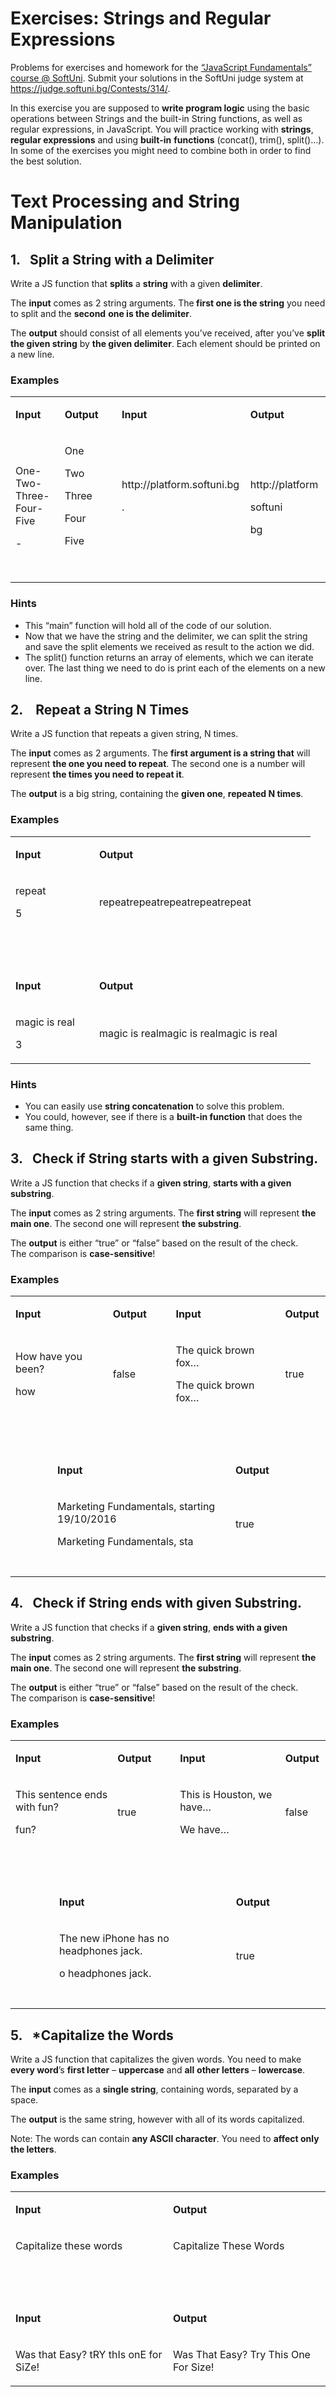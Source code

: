 <h1>Exercises: Strings and Regular Expressions</h1>
<p>Problems for exercises and homework for the <a href="https://softuni.bg/courses/javascript-fundamentals">&ldquo;JavaScript Fundamentals&rdquo; course @ SoftUni</a>. Submit your solutions in the SoftUni judge system at <a href="https://judge.softuni.bg/Contests/314/">https://judge.softuni.bg/Contests/314/</a>.</p>
<p>In this exercise you are supposed to <strong>write program logic</strong> using the basic operations between Strings and the built-in String functions, as well as regular expressions, in JavaScript. You will practice working with <strong>strings</strong>, <strong>regular expressions</strong> and using <strong>built-in</strong> <strong>functions</strong> (concat(), trim(), split()&hellip;). In some of the exercises you might need to combine both in order to find the best solution.</p>
<h1>Text Processing and String Manipulation</h1>
<h2>1.&nbsp;&nbsp; Split a String with a Delimiter</h2>
<p>Write a JS function that <strong>splits</strong> a <strong>string</strong> with a given <strong>delimiter</strong>.</p>
<p>The <strong>input</strong> comes as 2 string arguments. The<strong> first one is the string</strong> you need to split and the <strong>second</strong> <strong>one is the delimiter</strong>.</p>
<p>The <strong>output</strong> should consist of all elements you&rsquo;ve received, after you&rsquo;ve <strong>split</strong> <strong>the given string</strong> by <strong>the given delimiter</strong>. Each element should be printed on a new line.</p>
<h3>Examples</h3>
<table width="688">
<tbody>
<tr>
<td width="208">
<p><strong>Input</strong></p>
</td>
<td width="61">
<p><strong>Output</strong></p>
</td>
<td width="17">
<p><strong>&nbsp;</strong></p>
</td>
<td width="222">
<p><strong>Input</strong></p>
</td>
<td width="180">
<p><strong>Output</strong></p>
</td>
</tr>
<tr>
<td width="208">
<p>One-Two-Three-Four-Five</p>
<p>-</p>
</td>
<td width="61">
<p>One</p>
<p>Two</p>
<p>Three</p>
<p>Four</p>
<p>Five</p>
<p>&nbsp;</p>
</td>
<td width="17">
<p>&nbsp;</p>
</td>
<td width="222">
<p>http://platform.softuni.bg</p>
<p>.</p>
<p>&nbsp;</p>
</td>
<td width="180">
<p>http://platform</p>
<p>softuni</p>
<p>bg</p>
</td>
</tr>
</tbody>
</table>
<h3>Hints</h3>
<ul>
<li>This &ldquo;main&rdquo; function will hold all of the code of our solution.<br /> </li>
<li>Now that we have the string and the delimiter, we can split the string and save the split elements we received as result to the action we did.</li>
<li>The split() function returns an array of elements, which we can iterate over. The last thing we need to do is print each of the elements on a new line.<br /> </li>
</ul>
<h2>2.&nbsp;&nbsp; &nbsp;Repeat a String N Times</h2>
<p>Write a JS function that repeats a given string, N times.</p>
<p>The <strong>input</strong> comes as 2 arguments. The <strong>first argument is a string that</strong> will represent <strong>the one you need to repeat</strong>. The second one is a number will represent <strong>the times you need to repeat it</strong>.</p>
<p>The <strong>output</strong> is a big string, containing the <strong>given one</strong>, <strong>repeated N times</strong>.</p>
<h3>Examples</h3>
<table width="448">
<tbody>
<tr>
<td width="118">
<p><strong>Input</strong></p>
</td>
<td width="330">
<p><strong>Output</strong></p>
</td>
</tr>
<tr>
<td width="118">
<p>repeat</p>
<p>5</p>
</td>
<td width="330">
<p>repeatrepeatrepeatrepeatrepeat</p>
</td>
</tr>
<tr>
<td colspan="2" width="448">
<p>&nbsp;</p>
</td>
</tr>
<tr>
<td width="118">
<p><strong>Input</strong></p>
</td>
<td width="330">
<p><strong>Output</strong></p>
</td>
</tr>
<tr>
<td width="118">
<p>magic is real</p>
<p>3</p>
</td>
<td width="330">
<p>magic is realmagic is realmagic is real</p>
</td>
</tr>
</tbody>
</table>
<h3>Hints</h3>
<ul>
<li>You can easily use <strong>string concatenation</strong> to solve this problem.</li>
<li>You could, however, see if there is a <strong>built-in function</strong> that does the same thing.</li>
</ul>
<h2>3.&nbsp;&nbsp; Check if String starts with a given Substring.</h2>
<p>Write a JS function that checks if a <strong>given string</strong>, <strong>starts with a given substring</strong>.</p>
<p>The <strong>input</strong> comes as 2 string arguments. The <strong>first string</strong> will represent <strong>the main one</strong>. The second one will represent <strong>the substring</strong>.</p>
<p>The <strong>output</strong> is either &ldquo;true&rdquo; or &ldquo;false&rdquo; based on the result of the check.<br /> The comparison is <strong>case-sensitive</strong>!</p>
<h3>Examples</h3>
<table width="678">
<tbody>
<tr>
<td colspan="2" width="264">
<p><strong>Input</strong></p>
</td>
<td width="60">
<p><strong>Output</strong></p>
</td>
<td width="24">
<p><strong>&nbsp;</strong></p>
</td>
<td colspan="2" width="270">
<p><strong>Input</strong></p>
</td>
<td width="60">
<p><strong>Output</strong></p>
</td>
</tr>
<tr>
<td colspan="2" width="264">
<p>How have you been?</p>
<p>how</p>
</td>
<td width="60">
<p>false</p>
</td>
<td width="24">
<p>&nbsp;</p>
</td>
<td colspan="2" width="270">
<p>The quick brown fox&hellip;</p>
<p>The quick brown fox&hellip;</p>
</td>
<td width="60">
<p>true</p>
</td>
</tr>
<tr>
<td colspan="2" width="264">
<p>&nbsp;</p>
</td>
<td width="60">
<p>&nbsp;</p>
</td>
<td width="24">
<p>&nbsp;</p>
</td>
<td colspan="2" width="270">
<p>&nbsp;</p>
</td>
<td width="60">
<p>&nbsp;</p>
</td>
</tr>
<tr>
<td width="108">
<p>&nbsp;</p>
</td>
<td colspan="4" width="432">
<p><strong>Input</strong></p>
</td>
<td width="78">
<p><strong>Output</strong></p>
</td>
<td width="60">
<p>&nbsp;</p>
</td>
</tr>
<tr>
<td width="108">
<p>&nbsp;</p>
</td>
<td colspan="4" width="432">
<p>Marketing Fundamentals, starting 19/10/2016</p>
<p>Marketing Fundamentals, sta</p>
</td>
<td width="78">
<p>true</p>
</td>
<td width="60">
<p>&nbsp;</p>
</td>
</tr>
<tr>
<td width="108">&nbsp;</td>
<td width="156">&nbsp;</td>
<td width="60">&nbsp;</td>
<td width="24">&nbsp;</td>
<td width="192">&nbsp;</td>
<td width="78">&nbsp;</td>
<td width="60">&nbsp;</td>
</tr>
</tbody>
</table>
<h2>4.&nbsp;&nbsp; Check if String ends with given Substring.</h2>
<p>Write a JS function that checks if a <strong>given string</strong>, <strong>ends with a given substring</strong>.</p>
<p>The <strong>input</strong> comes as 2 string arguments. The <strong>first string</strong> will represent <strong>the main one</strong>. The second one will represent <strong>the substring</strong>.</p>
<p>The <strong>output</strong> is either &ldquo;true&rdquo; or &ldquo;false&rdquo; based on the result of the check.<br /> The comparison is <strong>case-sensitive</strong>!</p>
<h3>Examples</h3>
<table width="678">
<tbody>
<tr>
<td colspan="2" width="264">
<p><strong>Input</strong></p>
</td>
<td width="60">
<p><strong>Output</strong></p>
</td>
<td width="24">
<p><strong>&nbsp;</strong></p>
</td>
<td colspan="2" width="270">
<p><strong>Input</strong></p>
</td>
<td width="60">
<p><strong>Output</strong></p>
</td>
</tr>
<tr>
<td colspan="2" width="264">
<p>This sentence ends with fun?</p>
<p>fun?</p>
</td>
<td width="60">
<p>true</p>
</td>
<td width="24">
<p>&nbsp;</p>
</td>
<td colspan="2" width="270">
<p>This is Houston, we have&hellip;</p>
<p>We have&hellip;</p>
</td>
<td width="60">
<p>false</p>
</td>
</tr>
<tr>
<td colspan="2" width="264">
<p>&nbsp;</p>
</td>
<td width="60">
<p>&nbsp;</p>
</td>
<td width="24">
<p>&nbsp;</p>
</td>
<td colspan="2" width="270">
<p>&nbsp;</p>
</td>
<td width="60">
<p>&nbsp;</p>
</td>
</tr>
<tr>
<td width="108">
<p>&nbsp;</p>
</td>
<td colspan="4" width="432">
<p><strong>Input</strong></p>
</td>
<td width="78">
<p><strong>Output</strong></p>
</td>
<td width="60">
<p>&nbsp;</p>
</td>
</tr>
<tr>
<td width="108">
<p>&nbsp;</p>
</td>
<td colspan="4" width="432">
<p>The new iPhone has no headphones jack.</p>
<p>o headphones jack.</p>
</td>
<td width="78">
<p>true</p>
</td>
<td width="60">
<p>&nbsp;</p>
</td>
</tr>
<tr>
<td width="108">&nbsp;</td>
<td width="156">&nbsp;</td>
<td width="60">&nbsp;</td>
<td width="24">&nbsp;</td>
<td width="192">&nbsp;</td>
<td width="78">&nbsp;</td>
<td width="60">&nbsp;</td>
</tr>
</tbody>
</table>
<h2>5.&nbsp;&nbsp; *Capitalize the Words</h2>
<p>Write a JS function that capitalizes the given words. You need to make <strong>every word</strong>&rsquo;s <strong>first letter</strong> &ndash; <strong>uppercase</strong> and <strong>all</strong> <strong>other letters</strong> &ndash; <strong>lowercase</strong>.</p>
<p>The <strong>input</strong> comes as a <strong>single string</strong>, containing words, separated by a space.</p>
<p>The <strong>output</strong> is the same string, however with all of its words capitalized.</p>
<p>Note: The words can contain <strong>any ASCII character</strong>. You need to <strong>affect only the letters</strong>.</p>
<h3>Examples</h3>
<table width="624">
<tbody>
<tr>
<td width="312">
<p><strong>Input</strong></p>
</td>
<td width="312">
<p><strong>Output</strong></p>
</td>
</tr>
<tr>
<td width="312">
<p>Capitalize these words</p>
</td>
<td width="312">
<p>Capitalize These Words</p>
</td>
</tr>
<tr>
<td width="312">
<p>&nbsp;</p>
</td>
<td width="312">
<p>&nbsp;</p>
</td>
</tr>
<tr>
<td width="312">
<p><strong>Input</strong></p>
</td>
<td width="312">
<p><strong>Output</strong></p>
</td>
</tr>
<tr>
<td width="312">
<p>Was that Easy? tRY thIs onE for SiZe!</p>
</td>
<td width="312">
<p>Was That Easy? Try This One For Size!</p>
</td>
</tr>
</tbody>
</table>
<h1>&nbsp;</h1>
<h1>Working with Regular Expressions</h1>
<p>For the following tasks, it will be most appropriate, if you use regular expressions in your solutions.</p>
<h2>6.&nbsp;&nbsp; Capture the Numbers</h2>
<p>Write a JS function that <strong>finds all numbers</strong> in a sequence of strings.</p>
<p>The <strong>input</strong> comes as array of strings. Each element represents one of the strings.</p>
<p>The <strong>output</strong> is all the numbers, <strong>extracted</strong> and <strong>printed on a single line</strong> &ndash; each separated by a <strong>single space</strong>.</p>
<h3>Examples</h3>
<table width="624">
<tbody>
<tr>
<td width="234">
<p><strong>Input</strong></p>
</td>
<td width="390">
<p><strong>Output</strong></p>
</td>
</tr>
<tr>
<td width="234">
<p>The300</p>
<p>What is that?</p>
<p>I think it&rsquo;s the 3rd movie.</p>
<p>Lets watch it at 22:45</p>
</td>
<td width="390">
<p>300 3 22 45</p>
</td>
</tr>
<tr>
<td width="234">
<p>&nbsp;</p>
</td>
<td width="390">
<p>&nbsp;</p>
</td>
</tr>
<tr>
<td width="234">
<p><strong>Input</strong></p>
</td>
<td width="390">
<p><strong>Output</strong></p>
</td>
</tr>
<tr>
<td width="234">
<p>123a456</p>
<p>789b987</p>
<p>654c321</p>
<p>0</p>
</td>
<td width="390">
<p>123 456 789 987 654 321 0</p>
</td>
</tr>
<tr>
<td width="234">
<p><strong>Input</strong></p>
</td>
<td width="390">
<p><strong>Output</strong></p>
</td>
</tr>
<tr>
<td width="234">
<p>Let&rsquo;s go11!!!11!</p>
<p>Okey!1!</p>
</td>
<td width="390">
<p>11 11 1</p>
</td>
</tr>
</tbody>
</table>
<h3>Hints</h3>
<p>We can solve this problem in multiple ways; first let&rsquo;s see the more complex way in order to understand how the regex actually works:</p>
<ul>
<li>We receive several sentences in the form of an array of strings. Let&rsquo;s create a variable named text, and gather all the sentences into one big string. Also, we need to initialize our regex pattern, and an array that will hold the numbers we found.</li>
<li>We create the needed things. The regex is &ldquo;\d+&rdquo; which will catch <strong>one or more consecutive digits</strong>. We also give it a global modifier, &ldquo;g&rdquo;, which will prevent the regex from returning on the first match.</li>
<li>We can now proceed with combining all the strings into one big string.</li>
<li>Now that we have that, we can proceed to the main thing. The matching.</li>
<li>First we create a match variable which will hold our matches. The regex <strong>anchors itself</strong> every time, to the index of the match it has found, thus to iterate all matches we need a while Every time we <strong>match something</strong>, we <strong>push it</strong> to the array of numbers&hellip; The match variable represents an <strong>array of all groups it has found</strong>, so we just take the first element, which represents the <strong>whole match</strong>. Then we match again, to <strong>move the anchor</strong>.</li>
<li>Last but not least, we print the result:</li>
</ul>
<p>Now that we understand how the matching works underneath, we can actually write a simpler solution. Having learned the Array built-in functions we know we can group the input into one string using the <strong>Array.join()</strong> function:</p>
<p>The regex we&rsquo;ll use will be the same:</p>
<p>&nbsp;In case we don&rsquo;t need capturing subgroups, as it is in this problem, we can just use the <strong>String.match()</strong> function to get all matches from our string (the regex still has to have the global flag <strong>&ldquo;g&rdquo;</strong>).</p>
<p>Thus we managed to write the program in just a few lines:</p>
<h2>7.&nbsp;&nbsp; Find Variable Names in Sentences</h2>
<p>Write a JS function that finds all <strong>variable names</strong> in a given string. A variable name starts with an <strong>underscore</strong> (&ldquo;_&rdquo;) and contains<strong> only Capital and Non-Capital English Alphabet letters and digits</strong>. Extract only their names, <strong>without the underscore. </strong>Try to do this <strong>only with regular expressions</strong>.</p>
<p>The <strong>input</strong> comes as single string, on which you have to perform the matching.</p>
<p>The <strong>output</strong> consists of all variable names, <strong>extracted</strong> and <strong>printed on a single line</strong>, each <strong>separated </strong>by a <strong>comma</strong>.</p>
<table width="678">
<tbody>
<tr>
<td width="480">
<p><strong>Input</strong></p>
</td>
<td width="198">
<p><strong>Output</strong></p>
</td>
</tr>
<tr>
<td width="480">
<p>The _id and _age variables are both integers.</p>
</td>
<td width="198">
<p>id,age</p>
</td>
</tr>
<tr>
<td width="480">
<p>&nbsp;</p>
</td>
<td width="198">
<p>&nbsp;</p>
</td>
</tr>
<tr>
<td width="480">
<p><strong>Input</strong></p>
</td>
<td width="198">
<p><strong>Output</strong></p>
</td>
</tr>
<tr>
<td width="480">
<p>Calculate the _area of the _perfectRectangle object.</p>
</td>
<td width="198">
<p>area,perfectRectangle</p>
</td>
</tr>
<tr>
<td width="480">
<p><strong>Input</strong></p>
</td>
<td width="198">
<p><strong>Output</strong></p>
</td>
</tr>
<tr>
<td width="480">
<p>__invalidVariable _evenMoreInvalidVariable_ _validVariable</p>
</td>
<td width="198">
<p>validVariable</p>
</td>
</tr>
</tbody>
</table>
<h3>Hints</h3>
<ul>
<li>Think how to ensure that your match is a separate word (not part of a bigger word that may be invalid).</li>
<li>Think of a way to ensure your regex matches only the variable and not parts before/after it. Check the <a href="https://developer.mozilla.org/en-US/docs/Web/JavaScript/Guide/Regular_Expressions">special characters</a> online to see if one of them fits your needs.</li>
</ul>
<h2>8.&nbsp;&nbsp; Find Occurrences of Word in Sentence</h2>
<p>Write a JS function that finds, <strong>how many times</strong> a <strong>given word</strong>, is <strong>used</strong> in a <strong>given sentence. </strong>Note that letter case does not matter &ndash; it is <strong>case-insensitive</strong>.</p>
<p>The <strong>input</strong> comes as 2 string arguments. The <strong>first one</strong> will be the <strong>sentence</strong>, and the <strong>second one</strong> &ndash; the <strong>word</strong>.</p>
<p>The <strong>output</strong> is a single number indicating the <strong>amount of times</strong> the sentence contains the word.</p>
<h3>Examples</h3>
<table width="672">
<tbody>
<tr>
<td width="612">
<p><strong>Input</strong></p>
</td>
<td width="60">
<p><strong>Output</strong></p>
</td>
</tr>
<tr>
<td width="612">
<p>The waterfall was so high, that the child couldn&rsquo;t see its peak.</p>
<p>the</p>
</td>
<td width="60">
<p>2</p>
</td>
</tr>
<tr>
<td width="612">
<p>&nbsp;</p>
</td>
<td width="60">
<p>&nbsp;</p>
</td>
</tr>
<tr>
<td width="612">
<p><strong>Input</strong></p>
</td>
<td width="60">
<p><strong>Output</strong></p>
</td>
</tr>
<tr>
<td width="612">
<p>How do you plan on achieving that? How? How can you even think of that?</p>
<p>how</p>
</td>
<td width="60">
<p>3</p>
</td>
</tr>
<tr>
<td width="612">
<p><strong>Input</strong></p>
</td>
<td width="60">
<p><strong>Output</strong></p>
</td>
</tr>
<tr>
<td width="612">
<p>There was one. Therefore I bought it. I wouldn&rsquo;t buy it otherwise.</p>
<p>there</p>
</td>
<td width="60">
<p>1</p>
</td>
</tr>
</tbody>
</table>
<h3>Hints</h3>
<ul>
<li>Remember how we always used the global modifier <strong>&ldquo;g&rdquo;</strong>. There is also a modifier for case-insensitive matching. It might help you since the case does <strong>NOT</strong> matter in this problem.</li>
<li>Think how to create a regex that includes a string that will be known only at runtime. It is important to note that there is a Regex constructor that accepts a string representing the regex pattern.</li>
</ul>
<h2>9.&nbsp;&nbsp; *Extract the Links</h2>
<p>Write a JS function that <strong>extracts links</strong> from a <strong>given text</strong>. The text will come in the form of strings, each representing a sentence. You need to extract <strong>only the valid links</strong> from it. Example:</p>
<p><br /> &ldquo;www.internet.com&rdquo;</p>
<p>&nbsp;</p>
<p>&nbsp;&nbsp;&nbsp;&nbsp;&nbsp;&nbsp;&nbsp;&nbsp;&nbsp;&nbsp;&nbsp;&nbsp;&nbsp;&nbsp;&nbsp;&nbsp;&nbsp;&nbsp;&nbsp;&nbsp;&nbsp;&nbsp;&nbsp;&nbsp;&nbsp;&nbsp;&nbsp;&nbsp;&nbsp;&nbsp;&nbsp;&nbsp;&nbsp;&nbsp;&nbsp;&nbsp;&nbsp;&nbsp;&nbsp;&nbsp;&nbsp;&nbsp;&nbsp;&nbsp;&nbsp;&nbsp;&nbsp;&nbsp;&nbsp;&nbsp;&nbsp;&nbsp;&nbsp;&nbsp;&nbsp;&nbsp;&nbsp;&nbsp;&nbsp;&nbsp;&nbsp;&nbsp;&nbsp; <strong>Sub-Domain&nbsp;&nbsp;&nbsp;&nbsp;&nbsp;&nbsp; </strong>&nbsp;&nbsp;&nbsp;&nbsp;&nbsp;&nbsp;&nbsp;&nbsp;&nbsp;&nbsp;&nbsp;&nbsp;&nbsp;&nbsp;&nbsp;&nbsp;&nbsp;&nbsp;&nbsp;&nbsp;&nbsp;&nbsp;&nbsp;&nbsp;&nbsp;&nbsp;&nbsp;&nbsp;&nbsp;&nbsp;&nbsp;&nbsp;&nbsp;&nbsp;&nbsp;&nbsp;&nbsp;&nbsp;&nbsp;&nbsp;&nbsp;&nbsp;&nbsp;&nbsp;&nbsp;&nbsp;&nbsp;&nbsp;&nbsp;&nbsp;&nbsp;&nbsp;&nbsp;&nbsp;&nbsp;&nbsp;&nbsp;&nbsp;&nbsp;&nbsp;&nbsp;&nbsp;&nbsp;&nbsp;&nbsp;&nbsp;&nbsp;&nbsp;&nbsp;&nbsp;&nbsp;&nbsp;&nbsp;&nbsp;&nbsp;&nbsp;&nbsp;&nbsp;&nbsp;&nbsp;&nbsp;&nbsp;&nbsp;&nbsp;&nbsp;&nbsp;&nbsp;&nbsp;&nbsp;&nbsp;&nbsp;&nbsp;&nbsp;&nbsp;&nbsp;&nbsp;&nbsp;&nbsp;&nbsp;&nbsp;&nbsp;&nbsp;&nbsp;&nbsp;&nbsp;&nbsp;&nbsp;&nbsp;&nbsp;&nbsp;&nbsp;&nbsp;&nbsp;&nbsp;&nbsp;&nbsp;&nbsp;&nbsp;&nbsp;&nbsp;&nbsp;&nbsp;&nbsp;&nbsp;&nbsp;&nbsp;&nbsp; <strong>Domain</strong> <strong>name</strong>&nbsp;&nbsp;&nbsp;&nbsp;&nbsp;&nbsp;&nbsp;&nbsp;&nbsp;&nbsp;&nbsp;&nbsp;&nbsp;&nbsp;&nbsp;&nbsp;&nbsp;&nbsp;&nbsp;&nbsp;&nbsp;&nbsp;&nbsp;&nbsp;&nbsp;&nbsp;&nbsp;&nbsp;&nbsp;&nbsp;&nbsp;&nbsp;&nbsp;&nbsp;&nbsp;&nbsp;&nbsp;&nbsp;&nbsp;&nbsp;&nbsp;&nbsp;&nbsp;&nbsp;&nbsp;&nbsp;&nbsp;&nbsp;&nbsp;&nbsp;&nbsp;&nbsp;&nbsp;&nbsp;&nbsp;&nbsp;&nbsp;&nbsp;&nbsp;&nbsp;&nbsp;&nbsp;&nbsp;&nbsp;&nbsp;&nbsp;&nbsp;&nbsp;&nbsp;&nbsp;&nbsp;&nbsp;&nbsp;&nbsp;&nbsp;&nbsp;&nbsp;&nbsp;&nbsp;&nbsp;&nbsp;&nbsp;&nbsp;&nbsp;&nbsp;&nbsp;&nbsp;&nbsp;&nbsp;&nbsp;&nbsp;&nbsp;&nbsp;&nbsp;&nbsp;&nbsp;&nbsp;&nbsp;&nbsp;&nbsp;&nbsp;&nbsp;&nbsp;&nbsp;&nbsp;&nbsp;&nbsp;&nbsp;&nbsp;&nbsp;&nbsp;&nbsp;&nbsp;&nbsp;&nbsp;&nbsp;&nbsp;&nbsp;&nbsp;&nbsp;&nbsp;&nbsp;&nbsp;&nbsp;&nbsp;&nbsp;&nbsp;&nbsp;&nbsp;&nbsp;&nbsp;&nbsp;&nbsp;&nbsp;&nbsp;&nbsp;&nbsp;&nbsp;&nbsp;&nbsp;&nbsp;&nbsp;&nbsp;&nbsp;&nbsp;&nbsp;&nbsp; <strong>Domain extension</strong></p>
<p>&nbsp;</p>
<p>The <strong>Sub-Domain</strong> must always be &ldquo;www&rdquo;. The <strong>Domain name </strong>can consist of English alphabet letters (<strong>uppercase</strong> and <strong>lowercase</strong>), digits and dashes (&ldquo;&ndash;&ldquo;). The <strong>Domain extension </strong>consists of one or more <strong>domain blocks</strong>, a <strong>domain block</strong> consists of a <strong>dot</strong> followed by <strong>one or more lowercase </strong>English alphabet <strong>letters</strong>, a <strong>Domain extension</strong> must have at least <strong>one</strong> <strong>domain block</strong> in order to be <strong>valid</strong>. The Sub-Domain and Domain name must be separated by a single <strong>dot</strong>. Any link that <strong>does NOT follow</strong> the specified above rules should be treated as <strong>invalid</strong>.</p>
<p><strong>Example incorrect links:</strong> &nbsp;</p>
<ul>
<li>"<strong>ww</strong>.justASite.bg"</li>
<li>"<strong>lel</strong>.awesome.com"</li>
<li>"www.stamat<strong>_</strong>hit.bg"</li>
<li>"www.no-symb<strong>#^</strong>ols-allow<strong>%</strong>com"</li>
<li>"www.pesho<strong>.12</strong>"</li>
<li>"www.gosho-site<strong>.</strong>"</li>
<li>"www.example-site<strong>._*^#</strong>"</li>
</ul>
<p><strong>Example correct links:&nbsp; </strong></p>
<ul>
<li>"Some textsoftuni.bg"</li>
<li>"Just a link in a sea-of-text.bg-swimming around"</li>
<li>"Instruments Instruments.rom.com.trombone2000 Instrument here"</li>
<li>"All your ice cream flavors-scream.for.ice.cream(We also have squirrels)"</li>
</ul>
<p>The <strong>input</strong> comes as array of strings. Each element represents a sentence.</p>
<p>The <strong>output</strong> is all valid links you&rsquo;ve found, printed &ndash; each on a new line.</p>
<h3>Examples</h3>
<table width="672">
<tbody>
<tr>
<td width="462">
<p><strong>Input</strong></p>
</td>
<td width="210">
<p><strong>Output</strong></p>
</td>
</tr>
<tr>
<td width="462">
<p>Join WebStars now for free, at www.web-stars.com</p>
<p>You can also support our partners:</p>
<p>Internet - www.internet.com</p>
<p>WebSpiders - www.webspiders101.com</p>
<p>Sentinel - www.sentinel.-ko</p>
</td>
<td width="210">
<p>www.web-stars.com</p>
<p>www.internet.com</p>
<p>www.webspiders101.com</p>
</td>
</tr>
<tr>
<td width="462">
<p>&nbsp;</p>
</td>
<td width="210">
<p>&nbsp;</p>
</td>
</tr>
<tr>
<td width="462">
<p>&nbsp;</p>
<p>&nbsp;</p>
</td>
<td width="210">
<p>&nbsp;</p>
</td>
</tr>
<tr>
<td width="462">
<p><strong>Input</strong></p>
</td>
<td width="210">
<p><strong>Output</strong></p>
</td>
</tr>
<tr>
<td width="462">
<p>Need information about cheap hotels in London?</p>
<p>You can check us at www.london-hotels.co.uk!</p>
<p>We provide the best services in London.</p>
<p>Here are some reviews in some blogs:</p>
<p>"London Hotels are awesome!" - www.indigo.bloggers.com</p>
<p>"I am very satisfied with their services" - ww.ivan.bg</p>
<p>"Best Hotel Services!" - www.rebel21.sedecrem.moc</p>
</td>
<td width="210">
<p>www.london-hotels.co.uk</p>
<p>www.indigo.bloggers.com</p>
<p>www.rebel21.sedecrem.moc</p>
</td>
</tr>
</tbody>
</table>
<h3>Hints</h3>
<ul>
<li>Sites such as <a href="https://regex101.com/">https://regex101.com/</a> can be very helpful, when designing regular expressions.</li>
</ul>
<h2>10.&nbsp;&nbsp;&nbsp;&nbsp;&nbsp;&nbsp;&nbsp;&nbsp; **Secret Data</h2>
<p>Write a JS function that hides essential client data from secret documents that went public. You have to hide people&rsquo;s names, phone numbers, ids and secret base names.</p>
<ul>
<li>The <strong>names of the clients</strong> will be preceded by a single <strong>asterisk</strong> (&ldquo;*&rdquo;), they will always be <strong>exactly one word</strong>, they will contain <strong>only English alphabet letters</strong>, they will <strong>start with a capital letter </strong>and they will always be followed by either a <strong>space, </strong>a<strong> tabulation </strong>or the <strong>end of the string</strong>. Anything else is <strong>NOT</strong> <strong>to be considered</strong> as a name.</li>
</ul>
<p>&nbsp;</p>
<ul>
<li>The <strong>phone numbers</strong> of the clients will be preceded by a single <strong>plus sign</strong> (&ldquo;+&rdquo;) and will consist of exactly 10 symbols. The phone numbers can consist only of <strong>digits</strong> and <strong>dashes </strong>and they will always be followed by a <strong>space, tabulation </strong>or the <strong>end of the string</strong>. Anything else is <strong>NOT to be considered</strong> as a phone number.</li>
</ul>
<p>&nbsp;</p>
<ul>
<li>The <strong>ID</strong>s of the clients will be preceded by a single <strong>exclamation mark</strong> (&ldquo;!&rdquo;). The IDs of the clients will consist only of <strong>Lowercase</strong> and <strong>Uppercase English alphabet letters</strong> and <strong>digits </strong>and they will always be followed by a <strong>space, tabulation </strong>or the <strong>end of the string</strong>. Anything else is <strong>NOT to be considered</strong> as an ID.</li>
</ul>
<p>&nbsp;</p>
<ul>
<li>The <strong>names of the secret bases</strong> will be preceded by a single <strong>underscore </strong>(&ldquo;_&rdquo;) and will consist only of <strong>Uppercase</strong> and <strong>Lowercase English alphabet letters</strong> and <strong>digits </strong>and they will always be followed by a <strong>space, tabulation </strong>or the <strong>end of the string</strong>. Anything else is <strong>NOT to be considered</strong> as a secret base name.</li>
</ul>
<h3>Constraints</h3>
<ul>
<li><strong>Usernames, phone numbers, IDs and names of secret bases</strong> can start glued to other text.</li>
<li><strong>Usernames, phone numbers, IDs and names of secret bases</strong> will never be split given across 2 lines.</li>
<li><strong>Usernames, phone numbers, IDs and names of secret bases</strong> will always have a <strong>space, tabulation </strong>or the<strong> end of the string </strong>after them.</li>
</ul>
<p>The <strong>input</strong> comes as an array of strings. Each string represents a sentence of the secret document. You need to find every <strong>client data element</strong> that is supposed to be secret, and <strong>hide it</strong>, by <strong>replacing it</strong> with a <strong>string of</strong> <strong>vertical bars</strong> (&ldquo;|&rdquo;) with the <strong>same length</strong>, as the <strong>discovered element</strong>.</p>
<p><strong>NOTE: The preceding symbol counts towards the discovered element&rsquo;s length when deciding how many pipes to use to cover it.</strong></p>
<p>The <strong>output</strong> should be the same document, with the sensitive <strong>client</strong> <strong>data replaced by pipes</strong>. &nbsp;See the example for more info.</p>
<h3>Example</h3>
<table width="712">
<tbody>
<tr>
<td width="352">
<p><strong>Input</strong></p>
</td>
<td width="360">
<p><strong>Output</strong></p>
</td>
</tr>
<tr>
<td width="352">
<p>Agent *Ivankov was in the room when it all happened.</p>
<p>The person in the room was heavily armed.</p>
<p>Agent *Ivankov had to act quick in order.</p>
<p>He picked up his phone and called some unknown number.</p>
<p>I think it was +555-49-796</p>
<p>I can't really remember...</p>
<p>He said something about "finishing work" with subject !2491a23BVB34Q and returning to Base _Aurora21</p>
<p>Then after that he disappeared from my sight.</p>
<p>As if he vanished in the shadows.</p>
<p>A moment, shorter than a second, later, I saw the person flying off the top floor.</p>
<p>I really don't know what happened there.</p>
<p>This is all I saw, that night.</p>
<p>I cannot explain it myself...</p>
</td>
<td width="360">
<p>Agent |||||||| was in the room when it all happened.</p>
<p>The person in the room was heavily armed.</p>
<p>Agent |||||||| had to act quick in order.</p>
<p>He picked up his phone and called some unknown number.</p>
<p>I think it was |||||||||||</p>
<p>I can't really remember...</p>
<p>He said something about "finishing work" with subject |||||||||||||| and returning to Base |||||||||</p>
<p>Then after that he disappeared from my sight.</p>
<p>As if he vanished in the shadows.</p>
<p>A moment, shorter than a second, later, I saw the person flying off the top floor.</p>
<p>I really don't know what happened there.</p>
<p>This is all I saw, that night.</p>
<p>I cannot explain it myself...</p>
</td>
</tr>
</tbody>
</table>
<p>&nbsp;</p>